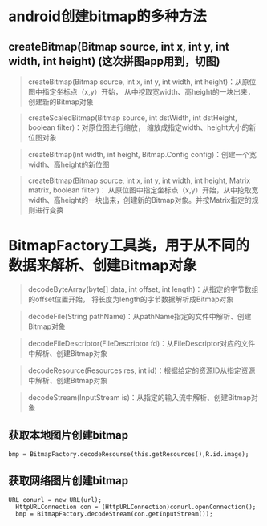 android创建bitmap的多种方法
===
createBitmap(Bitmap source, int x, int y, int width, int height)      (这次拼图app用到，切图)
---
>createBitmap(Bitmap source, int x, int y, int width, int height)：从原位图中指定坐标点（x,y）开始，
从中挖取宽width、高height的一块出来，创建新的Bitmap对象

>createScaledBitmap(Bitmap source, int dstWidth, int dstHeight, boolean filter)：对原位图进行缩放，
缩放成指定width、height大小的新位图对象

>createBitmap(int width, int height, Bitmap.Config config)：创建一个宽width、高height的新位图

>createBitmap(Bitmap source, int x, int y, int width, int height, Matrix matrix, boolean filter)：
从原位图中指定坐标点（x,y）开始，从中挖取宽width、高height的一块出来，创建新的Bitmap对象。并按Matrix指定的规则进行变换

BitmapFactory工具类，用于从不同的数据来解析、创建Bitmap对象
===
>decodeByteArray(byte[] data, int offset, int length)：从指定的字节数组的offset位置开始，
将长度为length的字节数据解析成Bitmap对象

>decodeFile(String pathName)：从pathName指定的文件中解析、创建Bitmap对象

>decodeFileDescriptor(FileDescriptor fd)：从FileDescriptor对应的文件中解析、创建Bitmap对象

>decodeResource(Resources res, int id)：根据给定的资源ID从指定资源中解析、创建Bitmap对象

>decodeStream(InputStream is)：从指定的输入流中解析、创建Bitmap对象


获取本地图片创建bitmap
---

```
bmp = BitmapFactory.decodeResourse(this.getResources(),R.id.image);
```
获取网络图片创建bitmap
---

```
URL conurl = new URL(url);
  HttpURLConnection con = (HttpURLConnection)conurl.openConnection();
  bmp = BitmapFactory.decodeStream(con.getInputStream());
```

